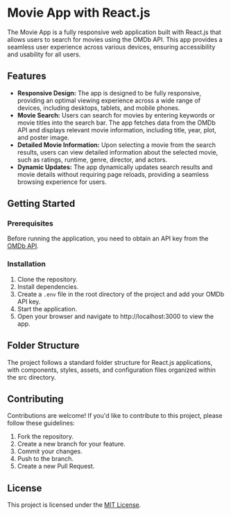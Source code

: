 
# Movie App with React.js

The Movie App is a fully responsive web application built with React.js that allows users to search for movies using the OMDb API. This app provides a seamless user experience across various devices, ensuring accessibility and usability for all users.

## Features

- **Responsive Design:** The app is designed to be fully responsive, providing an optimal viewing experience across a wide range of devices, including desktops, tablets, and mobile phones.
- **Movie Search:** Users can search for movies by entering keywords or movie titles into the search bar. The app fetches data from the OMDb API and displays relevant movie information, including title, year, plot, and poster image.
- **Detailed Movie Information:** Upon selecting a movie from the search results, users can view detailed information about the selected movie, such as ratings, runtime, genre, director, and actors.
- **Dynamic Updates:** The app dynamically updates search results and movie details without requiring page reloads, providing a seamless browsing experience for users.

## Getting Started

### Prerequisites
Before running the application, you need to obtain an API key from the [OMDb API](https://www.omdbapi.com/apikey.aspx).

### Installation
1. Clone the repository.
2. Install dependencies.
3. Create a `.env` file in the root directory of the project and add your OMDb API key.
4. Start the application.
5. Open your browser and navigate to http://localhost:3000 to view the app.

## Folder Structure
The project follows a standard folder structure for React.js applications, with components, styles, assets, and configuration files organized within the src directory.

## Contributing
Contributions are welcome! If you'd like to contribute to this project, please follow these guidelines:
1. Fork the repository.
2. Create a new branch for your feature.
3. Commit your changes.
4. Push to the branch.
5. Create a new Pull Request.

## License
This project is licensed under the [MIT License](LICENSE).
